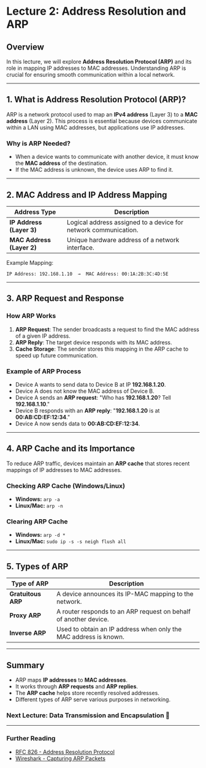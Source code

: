 # Lecture 2: Address Resolution and ARP

## Overview
In this lecture, we will explore **Address Resolution Protocol (ARP)** and its role in mapping IP addresses to MAC addresses. Understanding ARP is crucial for ensuring smooth communication within a local network.

---

## 1. What is Address Resolution Protocol (ARP)?
ARP is a network protocol used to map an **IPv4 address** (Layer 3) to a **MAC address** (Layer 2). This process is essential because devices communicate within a LAN using MAC addresses, but applications use IP addresses.

### Why is ARP Needed?
- When a device wants to communicate with another device, it must know the **MAC address** of the destination.
- If the MAC address is unknown, the device uses ARP to find it.

---

## 2. MAC Address and IP Address Mapping

| Address Type  | Description |
|--------------|-------------|
| **IP Address (Layer 3)** | Logical address assigned to a device for network communication. |
| **MAC Address (Layer 2)** | Unique hardware address of a network interface. |

Example Mapping:
```
IP Address: 192.168.1.10  →  MAC Address: 00:1A:2B:3C:4D:5E
```

---

## 3. ARP Request and Response

### **How ARP Works**
1. **ARP Request**: The sender broadcasts a request to find the MAC address of a given IP address.
2. **ARP Reply**: The target device responds with its MAC address.
3. **Cache Storage**: The sender stores this mapping in the ARP cache to speed up future communication.

### **Example of ARP Process**
- Device A wants to send data to Device B at IP **192.168.1.20**.
- Device A does not know the MAC address of Device B.
- Device A sends an **ARP request**: "Who has **192.168.1.20**? Tell **192.168.1.10**."
- Device B responds with an **ARP reply**: "**192.168.1.20** is at **00:AB:CD:EF:12:34**."
- Device A now sends data to **00:AB:CD:EF:12:34**.

---

## 4. ARP Cache and its Importance
To reduce ARP traffic, devices maintain an **ARP cache** that stores recent mappings of IP addresses to MAC addresses.

### **Checking ARP Cache (Windows/Linux)**
- **Windows:** `arp -a`
- **Linux/Mac:** `arp -n`

### **Clearing ARP Cache**
- **Windows:** `arp -d *`
- **Linux/Mac:** `sudo ip -s -s neigh flush all`

---

## 5. Types of ARP
| Type of ARP | Description |
|------------|-------------|
| **Gratuitous ARP** | A device announces its IP-MAC mapping to the network. |
| **Proxy ARP** | A router responds to an ARP request on behalf of another device. |
| **Inverse ARP** | Used to obtain an IP address when only the MAC address is known. |

---

## Summary
- ARP maps **IP addresses** to **MAC addresses**.
- It works through **ARP requests** and **ARP replies**.
- The **ARP cache** helps store recently resolved addresses.
- Different types of ARP serve various purposes in networking.

### Next Lecture: **Data Transmission and Encapsulation** 🚀

---

### Further Reading
- [RFC 826 - Address Resolution Protocol](https://tools.ietf.org/html/rfc826)
- [Wireshark - Capturing ARP Packets](https://www.wireshark.org/docs/wsug_html_chunked/ChAdvARP.html)
